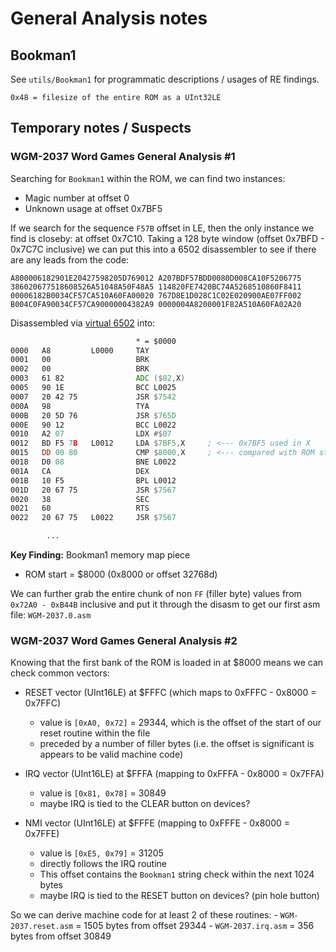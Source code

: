 # General Analysis notes 

## Bookman1

See `utils/Bookman1` for programmatic descriptions / usages of RE findings.

```
0x48 = filesize of the entire ROM as a UInt32LE

```

## Temporary notes / Suspects

### WGM-2037 Word Games General Analysis #1

Searching for `Bookman1` within the ROM, we can find two instances:
- Magic number at offset 0
- Unknown usage at offset 0x7BF5

If we search for the sequence `F57B` offset in LE, then the only instance we find is closeby: at offset 0x7C10. Taking a 128 byte window (offset 0x7BFD - 0x7C7C inclusive) we can put this into a 6502 disassembler to see if there are any leads from the code:

```hex
A800006182901E20427598205D769012 A207BDF57BDD0080D008CA10F5206775 386020677518608526A51048A50F48A5 114820FE7420BC74A5268510860F8411 00006182B0034CF57CA510A60FA00020 767D8E1D028C1C02E020900AE07FF002 B004C0FA90034CF57CA90000004382A9 0000004A8200001F82A510A60FA02A20
```

Disassembled via [virtual 6502](https://www.masswerk.at/6502/disassembler.html) into:

```asm
                            * = $0000
0000   A8         L0000     TAY
0001   00                   BRK
0002   00                   BRK
0003   61 82                ADC ($82,X)
0005   90 1E                BCC L0025
0007   20 42 75             JSR $7542
000A   98                   TYA
000B   20 5D 76             JSR $765D
000E   90 12                BCC L0022
0010   A2 07                LDX #$07
0012   BD F5 7B   L0012     LDA $7BF5,X     ; <--- 0x7BF5 used in X
0015   DD 00 80             CMP $8000,X     ; <--- compared with ROM start address
0018   D0 08                BNE L0022
001A   CA                   DEX
001B   10 F5                BPL L0012
001D   20 67 75             JSR $7567
0020   38                   SEC
0021   60                   RTS
0022   20 67 75   L0022     JSR $7567

        ...
```

**Key Finding:** Bookman1 memory map piece
- ROM start = $8000 (0x8000 or offset 32768d)

We can further grab the entire chunk of non `FF` (filler byte) values from `0x72A0 - 0xB44B` inclusive and put it through the disasm to get our first asm file: `WGM-2037.0.asm`

### WGM-2037 Word Games General Analysis #2

Knowing that the first bank of the ROM is loaded in at $8000 means we can check common vectors:

- RESET vector (UInt16LE) at $FFFC (which maps to 0xFFFC - 0x8000 = 0x7FFC)
    - value is `[0xA0, 0x72]` = 29344, which is the offset of the start of our reset routine within the file
    - preceded by a number of filler bytes (i.e. the offset is significant is appears to be valid machine code)

- IRQ vector (UInt16LE) at $FFFA (mapping to 0xFFFA - 0x8000 = 0x7FFA)
    - value is `[0x81, 0x78]` = 30849
    - maybe IRQ is tied to the CLEAR button on devices?

- NMI vector (UInt16LE) at $FFFE (mapping to 0xFFFE - 0x8000 = 0x7FFE)
    - value is `[0xE5, 0x79]` = 31205
    - directly follows the IRQ routine
    - This offset contains the `Bookman1` string check within the next 1024 bytes
    - maybe IRQ is tied to the RESET button on devices? (pin hole button)

So we can derive machine code for at least 2 of these routines:
    - `WGM-2037.reset.asm` = 1505 bytes from offset 29344
    - `WGM-2037.irq.asm` = 356 bytes from offset 30849